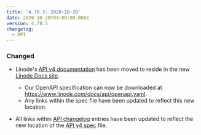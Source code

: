 ```yaml
---
title: '4.78.3: 2020-10-20'
date: 2020-10-20T04:00:00.000Z
version: 4.78.3
changelog:
  - API
---
```


### Changed
- Linode's [API v4 documentation](http://www.linode.com/docs/api) has been moved to reside in the new [Linode Docs site](http://www.linode.com/docs).

  - Our OpenAPI specification can now be downloaded at https://www.linode.com/docs/api/openapi.yaml.
  - Any links within the spec file have been updated to reflect this new location.

- All links within [API changelog](https://developers.linode.com/changelog/api/) entries have been updated to reflect the new location of the [API v4 spec](http://www.linode.com/docs/api) file.
